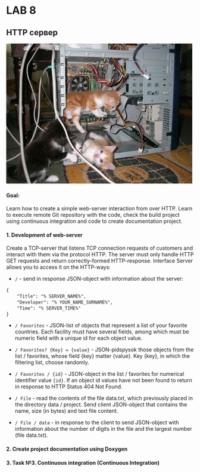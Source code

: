# LAB 8 #
## HTTP сервер ##
![Cat's server]( https://github.com/ZulusK/lab8/blob/master/res/cat.jpg "Cat's server")
#### Goal:
Learn how to create a simple web-server interaction from over HTTP. Learn to execute remote Git repository with the code, check the build project using continuous integration and code to create documentation project.

#### 1. Development of web-server

Create a TCP-server that listens TCP connection requests of customers and interact with them via the protocol HTTP. The server must only handle HTTP GET requests and return correctly-formed HTTP-response. Interface Server allows you to access it on the HTTP-ways:

* `/` - send in response JSON-object with information about the server:
```
{
    "Title": "% SERVER_NAME%",
    "Developer": "% YOUR_NAME_SURNAME%",
    "Time": "% SERVER_TIME%"
}
```

* ``/ Favorites`` - JSON-list of objects that represent a list of your favorite countries. Each facility must have several fields, among which must be numeric field with a unique id for each object value.

* ``/ Favorites? {Key} = {value}`` - JSON-pidspysok those objects from the list / favorites, whose field {key} matter {value}. Key {key}, in which the filtering list, choose randomly.

* ``/ Favorites / {id}`` - JSON-object in the list / favorites for numerical identifier value ``{id}``. If an object id values have not been found to return in response to HTTP Status 404 Not Found.

* ``/ File`` - read the contents of the file data.txt, which previously placed in the directory data / project. Send client JSON-object that contains the name, size (in bytes) and text file content.

* ``/ File / data`` - in response to the client to send JSON-object with information about the number of digits in the file and the largest number (file data.txt).

#### 2. Create project documentation using Doxygen


#### 3. Task №3. Continuous integration (Continuous Integration)
